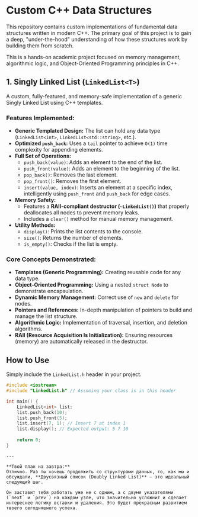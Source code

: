 # Custom C++ Data Structures

This repository contains custom implementations of fundamental data structures written in modern C++. The primary goal of this project is to gain a deep, "under-the-hood" understanding of how these structures work by building them from scratch.

This is a hands-on academic project focused on memory management, algorithmic logic, and Object-Oriented Programming principles in C++.

## 1. Singly Linked List (`LinkedList<T>`)

A custom, fully-featured, and memory-safe implementation of a generic Singly Linked List using C++ templates.

### Features Implemented:

-   **Generic Templated Design:** The list can hold any data type (`LinkedList<int>`, `LinkedList<std::string>`, etc.).
-   **Optimized `push_back`:** Uses a `tail` pointer to achieve `O(1)` time complexity for appending elements.
-   **Full Set of Operations:**
    -   `push_back(value)`: Adds an element to the end of the list.
    -   `push_front(value)`: Adds an element to the beginning of the list.
    -   `pop_back()`: Removes the last element.
    -   `pop_front()`: Removes the first element.
    -   `insert(value, index)`: Inserts an element at a specific index, intelligently using `push_front` and `push_back` for edge cases.
-   **Memory Safety:**
    -   Features a **RAII-compliant destructor (`~LinkedList()`)** that properly deallocates all nodes to prevent memory leaks.
    -   Includes a `clear()` method for manual memory management.
-   **Utility Methods:**
    -   `display()`: Prints the list contents to the console.
    -   `size()`: Returns the number of elements.
    -   `is_empty()`: Checks if the list is empty.

### Core Concepts Demonstrated:

-   **Templates (Generic Programming):** Creating reusable code for any data type.
-   **Object-Oriented Programming:** Using a nested `struct Node` to demonstrate encapsulation.
-   **Dynamic Memory Management:** Correct use of `new` and `delete` for nodes.
-   **Pointers and References:** In-depth manipulation of pointers to build and manage the list structure.
-   **Algorithmic Logic:** Implementation of traversal, insertion, and deletion algorithms.
-   **RAII (Resource Acquisition Is Initialization):** Ensuring resources (memory) are automatically released in the destructor.

## How to Use

Simply include the `LinkedList.h` header in your project.

```cpp
#include <iostream>
#include "LinkedList.h" // Assuming your class is in this header

int main() {
    LinkedList<int> list;
    list.push_back(10);
    list.push_front(5);
    list.insert(7, 1); // Insert 7 at index 1
    list.display(); // Expected output: 5 7 10
    
    return 0;
}
```

```
---

**Твой план на завтра:**
Отлично. Раз ты хочешь продолжить со структурами данных, то, как мы и обсуждали, **Двусвязный список (Doubly Linked List)** — это идеальный следующий шаг.

Он заставит тебя работать уже не с одним, а с двумя указателями (`next` и `prev`) на каждом узле, что значительно усложнит и сделает интереснее логику вставки и удаления. Это будет прекрасным развитием твоего сегодняшнего успеха.
